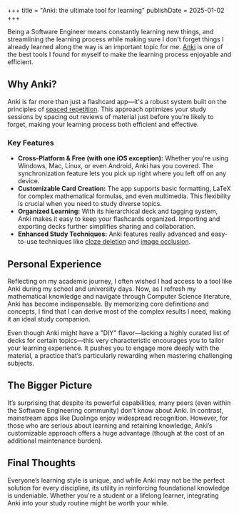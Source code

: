 +++
title = "Anki: the ultimate tool for learning"
publishDate = 2025-01-02
+++

Being a Software Engineer means constantly learning new things, and streamlining
the learning process while making sure I don't forget things I already learned
along the way is an important topic for me. [Anki](https://apps.ankiweb.net/) is
one of the best tools I found for myself to make the learning process enjoyable
and efficient.

## Why Anki?

Anki is far more than just a flashcard app—it's a robust system built on the
principles of [spaced
repetition](https://en.wikipedia.org/wiki/Spaced_repetition). This approach
optimizes your study sessions by spacing out reviews of material just before
you’re likely to forget, making your learning process both efficient and
effective.

### Key Features

- **Cross-Platform & Free (with one iOS exception):** Whether you're using
  Windows, Mac, Linux, or even Android, Anki has you covered. The
  synchronization feature lets you pick up right where you left off on any
  device.
- **Customizable Card Creation:** The app supports basic formatting, LaTeX for
  complex mathematical formulas, and even multimedia. This flexibility is crucial
  when you need to study diverse topics.
- **Organized Learning:** With its hierarchical deck and tagging system, Anki
  makes it easy to keep your flashcards organized. Importing and exporting decks
  further simplifies sharing and collaboration.
- **Enhanced Study Techniques:** Anki features really advanced and easy-to-use
  techniques like [cloze
  deletion](https://docs.ankiweb.net/editing.html#cloze-deletion) and [image
  occlusion](https://docs.ankiweb.net/editing.html#image-occlusion).

## Personal Experience

Reflecting on my academic journey, I often wished I had access to a tool like
Anki during my school and university days. Now, as I refresh my mathematical
knowledge and navigate through Computer Science literature, Anki has become
indispensable. By memorizing core definitions and concepts, I find that I can
derive most of the complex results I need, making it an ideal study companion.

Even though Anki might have a "DIY" flavor—lacking a highly curated list of
decks for certain topics—this very characteristic encourages you to tailor your
learning experience. It pushes you to engage more deeply with the material, a
practice that’s particularly rewarding when mastering challenging subjects.

## The Bigger Picture

It’s surprising that despite its powerful capabilities, many peers (even within
the Software Engineering community) don't know about Anki. In contrast,
mainstream apps like Duolingo enjoy widespread recognition. However, for those
who are serious about learning and retaining knowledge, Anki’s customizable
approach offers a huge advantage (though at the cost of an additional
maintenance burden).

## Final Thoughts

Everyone’s learning style is unique, and while Anki may not be the perfect
solution for every discipline, its utility in reinforcing foundational knowledge
is undeniable. Whether you're a student or a lifelong learner, integrating Anki
into your study routine might be worth your while.
